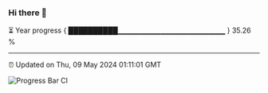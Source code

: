 ### Hi there 👋

⏳ Year progress { ██████████▁▁▁▁▁▁▁▁▁▁▁▁▁▁▁▁▁▁▁▁ } 35.26 %

---

⏰ Updated on Thu, 09 May 2024 01:11:01 GMT

![Progress Bar CI](https://github.com/liununu/liununu/workflows/Progress%20Bar%20CI/badge.svg)
